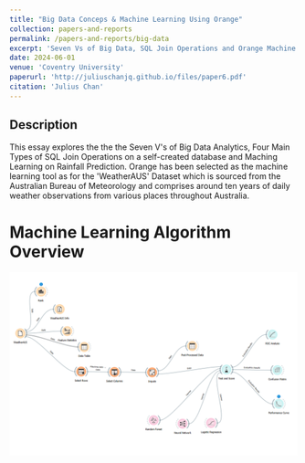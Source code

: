 ```yaml
---
title: "Big Data Conceps & Machine Learning Using Orange"
collection: papers-and-reports
permalink: /papers-and-reports/big-data
excerpt: 'Seven Vs of Big Data, SQL Join Operations and Orange Machine Learning Tool'
date: 2024-06-01
venue: 'Coventry University'
paperurl: 'http://juliuschanjq.github.io/files/paper6.pdf'
citation: 'Julius Chan'
---
```


## Description
This essay explores the the the Seven V's of Big Data Analytics, Four Main Types of SQL Join Operations on a self-created database and Maching Learning on Rainfall Prediction.
Orange has been selected as the machine learning tool as for the 'WeatherAUS' Dataset which is sourced from the Australian Bureau of Meteorology and 
comprises around ten years of daily weather observations from various places throughout Australia.

Machine Learning Algorithm Overview
======
![](/images/Machine-Learning-Algorithm.png)
